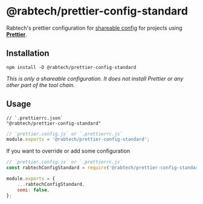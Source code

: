 # @rabtech/prettier-config-standard

Rabtech's prettier configuration for [shareable config](https://prettier.io/docs/en/configuration.html#sharing-configurations)
for projects using **[Prettier](https://prettier.io/)**.

## Installation

```
npm install -D @rabtech/prettier-config-standard
```

_This is only a shareable configuration. It does not install Prettier or any other part of the tool chain._

## Usage

```jsonc
// `.prettierrc.json`
"@rabtech/prettier-config-standard"
```

```javascript
// `prettier.config.js` or `.prettierrc.js`
module.exports = '@rabtech/prettier-config-standard';
```

If you want to override or add some configuration

```javascript
// `prettier.config.js` or `.prettierrc.js`
const rabtechConfigStandard = require('@rabtech/prettier-config-standard');

module.exports = {
    ...rabtechConfigStandard,
    semi: false,
};
```
